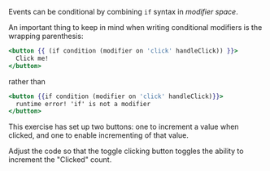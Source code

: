 Events can be conditional by combining `if` syntax in _modifier space_.

An important thing to keep in mind when writing conditional modifiers is the wrapping parenthesis:

```hbs
<button {{ (if condition (modifier on 'click' handleClick)) }}>
  Click me!
</button>
```
rather than 
```hbs
<button {{if condition (modifier on 'click' handleClick)}}>
  runtime error! 'if' is not a modifier
</button>
```


This exercise has set up two buttons: one to increment a value when clicked, and one to enable incrementing of that value.

<p class="call-to-play">
Adjust the code so that the toggle clicking button toggles the ability to increment the "Clicked" count.
</p>
